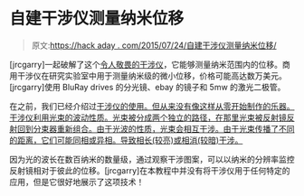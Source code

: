 # 自建干涉仪测量纳米位移

> 原文:[https://hack aday . com/2015/07/24/自建干涉仪测量纳米位移/](https://hackaday.com/2015/07/24/self-built-interferometer-measures-nanometer-displacement/)

[jrcgarry]一起破解了这个[令人敬畏的干涉仪](http://www.instructables.com/id/Desktop-Michelson-Morely-Interferometer/)，它能够测量纳米范围内的位移。商用干涉仪在研究实验室中用于测量纳米级的微小位移，价格可能高达数万美元。[jrcgarry]使用 BluRay drives 的分光镜、ebay 的镜子和 5mw 的激光二极管。

在之前，我们已经介绍过[干涉仪的使用。但从来没有像这样从零开始制作的乐器。干涉仪利用光束的波动性质。光束被分成两个独立的路径，在那里光束被反射镜反射回到分束器重新组合。由于光波的性质，光束会相互干涉。由于光束传播了不同的距离，它们可能同相或异相。导致相长(较亮)或相消(较暗)干涉。](http://hackaday.com/2014/07/02/thp-entry-a-repurposed-luminiferous-aether-detector/)

因为光的波长在数百纳米的数量级，通过观察干涉图案，可以以纳米的分辨率监控反射镜相对于彼此的位移。[jrcgarry]在本教程中并没有将干涉仪用于任何特定的应用，但是它很好地展示了这项技术！